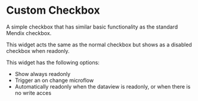 # Custom Checkbox

A simple checkbox that has similar basic functionality as the standard Mendix checkbox.

This widget acts the same as the normal checkbox but shows as a disabled checkbox when readonly. 


This widget has the following options:
  - Show always readonly
  - Trigger an on change microflow 
  - Automatically readonly when the dataview is readonly, or when there is no write acces